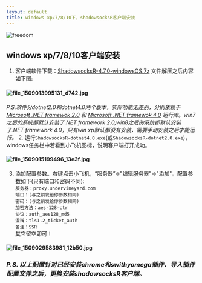```yaml
---
layout: default
title: windows xp/7/8/10下，shadowsocksR客户端安装
---
```

![freedom](https://i.loli.net/2017/10/27/59f335a9ee9b9.jpg)
## windows xp/7/8/10客户端安装


1. 客户端软件下载：[ShadowsocksR-4.7.0-windowsOS.7z](http://www.undervineyard.com/ShadowsocksR-4.7.0-windowsOS.7z)
文件解压之后内容如下图:
#### ![file_1509013995131_d742.jpg](https://i.loli.net/2017/10/27/59f33695d5696.jpg)
_P.S.软件分dotnet2.0和dotnet4.0两个版本，实际功能无差别，分别依赖于 [Microsoft .NET framewok 2.0](http://www.undervineyard.com/Microsoft.NET_Framework_v2.0.exe) 和 [Microsoft .NET framewok 4.0](http://www.undervineyard.com/Microsoft.NET_Framework_4.0_Full_x86_x64.exe) 运行库。win7之后的系统都默认安装了.NET framework 2.0,win8之后的系统都默认安装了.NET framework 4.0，只有win xp默认都没有安装，需要手动安装之后才能运行。_
2. 运行`ShadowsocksR-dotnet4.0.exe`(或`ShadowsocksR-dotnet2.0.exe`)，windows任务栏中若看到小飞机图标，说明客户端打开成功。
#### ![file_1509015199496_13e3f.jpg](https://i.loli.net/2017/10/27/59f33695d1535.jpg)
3. 添加配置参数。右键点击小飞机，“服务器”->"编辑服务器"->"添加"。配置参数如下(只有端口和密码不同):  
	``服务器：proxy.undervineyard.com	``  
	``端口：(与之前发给你参数相同)``  
	``密码：(与之前发给你参数相同)``  
	``加密方法：aes-128-ctr``  
	`协议：auth_aes128_md5`   
	`混淆：tls1.2_ticket_auth`  
	`备注：SSR`  
	其它留空即可！ 
#### ![file_1509029583981_12b50.jpg](https://i.loli.net/2017/10/27/59f336960faff.jpg)

### _P.S. 以上配置针对已经安装chrome和swithyomega插件、导入插件配置文件之后，更换安装shadowsocksR客户端。_